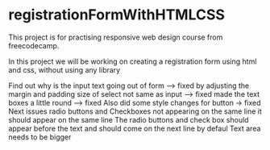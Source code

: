 # registrationFormWithHTMLCSS

This project is for practising responsive web design course from freecodecamp.

In this project we will be working on creating a registration form using html and css, without using any library

Find out why is the input text going out of form --> fixed by adjusting the margin and padding
size of select not same as input --> fixed
made the text boxes a little round --> fixed
Also did some style changes for button -> fixed
Next issues
radio buttons and Checkboxes not appearing on the same line it should appear on the same line
The radio buttons and check box should appear before the text and should come on the next line by defaul
Text area needs to be bigger
